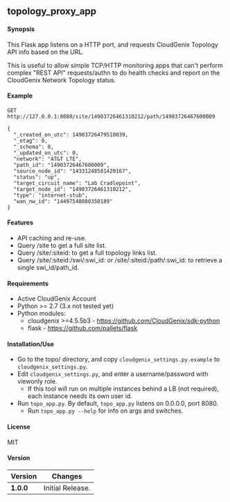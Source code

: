 topology_proxy_app
----------

#### Synopsis
This Flask app listens on a HTTP port, and requests CloudGenix Topology API info based on the URL.

This is useful to allow simple TCP/HTTP monitoring apps that can't perform complex "REST API" requests/authn to do health checks and report on the CloudGenix Network Topology status.


#### Example

```GET http://127.0.0.1:8080/site/14903726461310212/path/14903726467600009```

```
{
  "_created_on_utc": 14903726479510039, 
  "_etag": 0, 
  "_schema": 0, 
  "_updated_on_utc": 0, 
  "network": "AT&T LTE", 
  "path_id": "14903726467600009", 
  "source_node_id": "14331248581420167", 
  "status": "up", 
  "target_circuit_name": "Lab Cradlepoint", 
  "target_node_id": "14903726461310212", 
  "type": "internet-stub", 
  "wan_nw_id": "14497548080350189"
} 
```

#### Features
* API caching and re-use.
* Query /site to get a full site list.
* Query /site/:siteid: to get a full topology links list.
* Query /site/:siteid:/swi/:swi_id: or /site/:siteid:/path/:swi_id: to retrieve a single swi_id/path_id.

#### Requirements
* Active CloudGenix Account
* Python >= 2.7 (3.x not tested yet)
* Python modules:
    * cloudgenix >=4.5.5b3 - <https://github.com/CloudGenix/sdk-python>
    * flask - <https://github.com/pallets/flask>

#### Installation/Use
* Go to the topo/ directory, and copy `cloudgenix_settings.py.example` to `cloudgenix_settings.py`.
* Edit `cloudgenix_settings.py`, and enter a username/password with viewonly role.
  * If this tool will run on multiple instances behind a LB (not required), each instance needs its own user id.
* Run `topo_app.py`. By default, `topo_app.py` listens on 0.0.0.0, port 8080.
  * Run `topo_app.py --help` for info on args and switches.

#### License
MIT

#### Version
Version | Changes
------- | --------
**1.0.0**| Initial Release.
